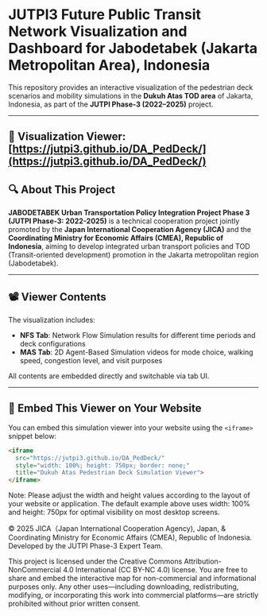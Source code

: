 # JUTPI3 Future Public Transit Network Visualization and Dashboard for Jabodetabek (Jakarta Metropolitan Area), Indonesia

This repository provides an interactive visualization of the pedestrian deck scenarios and mobility simulations in the **Dukuh Atas TOD area** of Jakarta, Indonesia, as part of the **JUTPI Phase-3 (2022–2025)** project.

---
🔗 **Visualization Viewer**: [https://jutpi3.github.io/DA_PedDeck/](https://jutpi3.github.io/DA_PedDeck/)
---

## 🔍 About This Project

**JABODETABEK Urban Transportation Policy Integration Project Phase 3 (JUTPI Phase-3: 2022-2025)** is a technical cooperation project jointly promoted by the **Japan International Cooperation Agency (JICA)** and the **Coordinating Ministry for Economic Affairs (CMEA), Republic of Indonesia**, aiming to develop integrated urban transport policies and TOD (Transit-oriented development) promotion in the Jakarta metropolitan region (Jabodetabek).

---

## 📽️ Viewer Contents

The visualization includes:

- **NFS Tab**: Network Flow Simulation results for different time periods and deck configurations
- **MAS Tab**: 2D Agent-Based Simulation videos for mode choice, walking speed, congestion level, and visit purposes

All contents are embedded directly and switchable via tab UI.

---

## 🧩 Embed This Viewer on Your Website

You can embed this simulation viewer into your website using the `<iframe>` snippet below:

```html
<iframe 
  src="https://jutpi3.github.io/DA_PedDeck/" 
  style="width: 100%; height: 750px; border: none;" 
  title="Dukuh Atas Pedestrian Deck Simulation Viewer">
</iframe>
```
Note: Please adjust the width and height values according to the layout of your website or application. The default example above uses width: 100% and height: 750px for optimal visibility on most desktop screens.


© 2025 JICA（Japan International Cooperation Agency), Japan, & Coordinating Ministry for Economic Affairs (CMEA), Republic of Indonesia. Developed by the JUTPI Phase-3 Expert Team.

This project is licensed under the Creative Commons Attribution-NonCommercial 4.0 International (CC BY-NC 4.0) license. You are free to share and embed the interactive map for non-commercial and informational purposes only. Any other uses—including downloading, redistributing, modifying, or incorporating this work into commercial platforms—are strictly prohibited without prior written consent.

